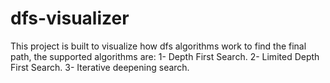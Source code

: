 # dfs-visualizer
This project is built to visualize how dfs algorithms work to find the final path, the supported algorithms are:
1- Depth First Search.
2- Limited Depth First Search.
3- Iterative deepening search.

